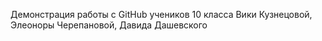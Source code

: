 Демонстрация работы с GitHub учеников 10 класса Вики Кузнецовой, Элеоноры Черепановой, Давида Дашевского

